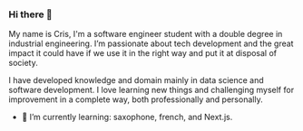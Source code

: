 ### Hi there 👋

My name is Cris, I'm a software engineer student with a double degree in industrial engineering. I’m passionate about tech development and the great impact it could have if we use it in the right way and put it at disposal of society.

I have developed knowledge and domain mainly in data science and software development. I love learning new things and challenging myself for improvement in a complete way, both professionally and personally. 

- 🌱 I’m currently learning: saxophone, french, and Next.js.

 
<!--
**cjdrago/cjdrago** is a ✨ _special_ ✨ repository because its `README.md` (this file) appears on your GitHub profile.

Here are some ideas to get you started:

- 🔭 I’m currently working on ...
- 🌱 I’m currently learning ...
- 👯 I’m looking to collaborate on ...
- 🤔 I’m looking for help with ...
- 💬 Ask me about ...
- 📫 How to reach me: ...
- 😄 Pronouns: ...
- ⚡ Fun fact: ...
-->
